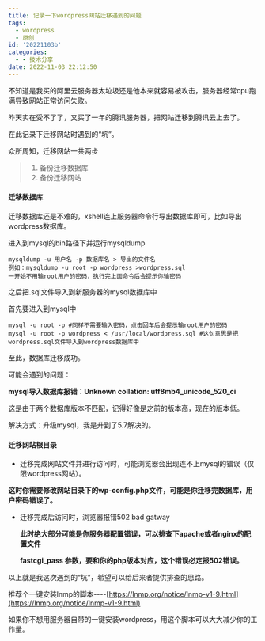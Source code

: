 ```yaml
---
title: 记录一下wordpress网站迁移遇到的问题
tags:
  - wordpress
  - 原创
id: '20221103b'
categories:
  - - 技术分享
date: 2022-11-03 22:12:50
---
```


不知道是我买的阿里云服务器太垃圾还是他本来就容易被攻击，服务器经常cpu跑满导致网站正常访问失败。

昨天实在受不了了，又买了一年的腾讯服务器，把网站迁移到腾讯云上去了。

在此记录下迁移网站时遇到的“坑”。

众所周知，迁移网站一共两步

> 1.  备份迁移数据库
> 2.  备份迁移网站

#### 迁移数据库

迁移数据库还是不难的，xshell连上服务器命令行导出数据库即可，比如导出wordpress数据库。

进入到mysql的bin路径下并运行mysqldump

```shell
mysqldump -u 用户名 -p 数据库名 > 导出的文件名
例如：mysqldump -u root -p wordpress >wordpress.sql
一开始不用输root用户的密码，执行完上面命令后会提示你输密码
```

之后把.sql文件导入到新服务器的mysql数据库中

首先要进入到mysql中

```shell
mysql -u root -p #同样不需要输入密码，点击回车后会提示输root用户的密码
mysql -u root -p wordpress < /usr/local/wordpress.sql #这句意思是把wordpress.sql文件导入到wordpress数据库中
```

至此，数据库迁移成功。

可能会遇到的问题：

**mysql导入数据库报错：Unknown collation: utf8mb4\_unicode\_520\_ci**

这是由于两个数据库版本不匹配，记得好像是之前的版本高，现在的版本低。

解决方式：升级mysql，我是升到了5.7解决的。

#### 迁移网站根目录

*   迁移完成网站文件并进行访问时，可能浏览器会出现连不上mysql的错误（仅限wordpress网站）。

**这时你需要修改网站目录下的wp-config.php文件，可能是你迁移完数据库，用户密码错误了。**

*   迁移完成后访问时，浏览器报错502 bad gatway
    
    **此时绝大部分可能是你服务器配置错误，可以排查下apache或者nginx的配置文件**
    
    **fastcgi\_pass 参数，要和你的php版本对应，这个错误必定报502错误。**
    

以上就是我这次遇到的“坑”，希望可以给后来者提供排查的思路。

推荐个一键安装lnmp的脚本----[https://lnmp.org/notice/lnmp-v1-9.html](https://lnmp.org/notice/lnmp-v1-9.html)

如果你不想用服务器自带的一键安装wordpress，用这个脚本可以大大减少你的工作量。
